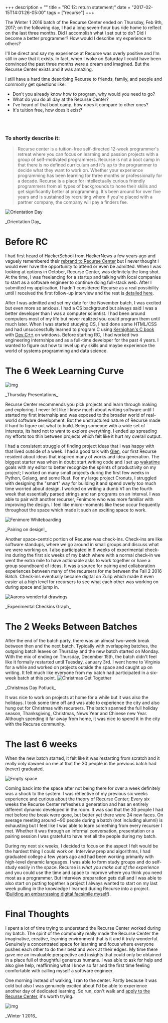 +++
description = ""
title = "RC 12: return statement;"
date = "2017-02-15T14:01:26-05:00"
tags = ["recurse"]
+++


The Winter 1 2016 batch of the Recurse Center ended on Thursday, Feb 9th, 2017; on the following day, I had a long seven-hour bus ride home to reflect on the last three months. Did I accomplish what I set out to do? Did I become a better programmer? How would I describe my experience to others?

I'll be direct and say my experience at Recurse was overly positive and I'm still in awe that it exists. In fact, when I woke on Saturday I could have been convinced the past three months were a dream and imagined. But the Recurse Center exists and it was amazing.

I still have a hard time describing Recurse to friends, family, and people and commonly get questions like:

- Don't you already know how to program, why would you need to go?
- What do you do all day at the Recurse Center?
- I've heard of that boot camp, how does it compare to other ones?
- It's tuition free, how does it exist?
</br>
</br>

### To shortly describe it:
> Recurse center is a tuition-free self-directed 12-week programmer's retreat where you can focus on learning and passion projects with a group of self-motivated programmers. Recurse is not a boot camp in that there is no defined curriculum and it's up to the programmer to decide what they want to work on. Whether your experience programming has been learning for three months or professionally for a decade. Recurse is a place for intellectually curious friendly programmers from all types of backgrounds to hone their skills and get significantly better at programming. It's been around for over five years and is sustained by recruiting where if you're placed with a partner company, the company will pay a finders fee.

![Orientation Day](https://lh3.googleusercontent.com/oRFMQQGzHvqktWcN8rFi9AZzk4l_tU-lBNbxUEqQlrh4guYTboHhn1sqfxKvNLnQ9zbhzH9kz-dALZ6sfnyj5r45tCzVb4iKlNMo9cD5ilzy4pAz1o1rt657w3x69Hr1iFo-tK_QseAe8lgrgdUl2XMpAu8x6-6ypK59didiCOpbLuarHAGc546N4YOZzuHJtKAm2C0fsYgaTQqpXvWv9oEqDZ7h_xslrtgryJJlJNu11L8OPpyGtkEJ36BL64Mm70gAa_DwVN_ZIvjWJmrFyuiBm3H9zCQTfjgxdqFXpVk4jbYeDO3CtXjoor39u65ZYUmWY6Ar4qM03aGTocjqCxT_2vnODHCHpcA1QU-dXL5thursR4bpyHSTX00m9u0UvMgDhwvr-KuENWGf8j7g8ZDqMtMisfAWmfN8iw0eEjSjfxPP21BG4UfeqlqlC5T-FJ7ZEhdFuTJcIGOy-rMmF2IeiH5vrBTu5-lHIA-jlbem1Dv9h-YKsjGnlmnmPLrjQqDVy2RjAsY96WCWsF-vqHY4oTkJDJ6eWAWtDhfhFydo9jRriANnh7w58maKTOlDpNi5Xj_dcsEH9_zxAM5E9erGwMUvUECsvCZiPJBh27WgfrZaEGq3J6hHlLmdyEWoA1GKd2zy09TtxZtmXMLMp2LAMbuZkdrhn2Hkk2P2WB0=w439-h329-no)
<div class="caption">_Orientation Day_</div>

# Before RC
I had first heard of HackerSchool from HackerNews a few years ago and vaguely remembered their [rebrand to Recurse Center](https://www.recurse.com/blog/77-hacker-school-is-now-the-recurse-center) but I never thought I would ever have the opportunity to attend or even be admitted. When I was looking at options in October, Recurse Center, was definitely the long shot. At the time, I was freelancing for a startup and talking with local companies to start as a software engineer to continue doing full-stack web. After I submitted my application, I hadn't considered Recurse as a real possibility until I received the first follow-up interview and the rest is [detailed here](the-application-process).

After I was admitted and set my date for the November batch, I was excited but even more so anxious. I had a CS background but always said I was a better developer than I was a computer scientist. I had been around computers most of my life but never realized you could program them until much later. When I was started studying CS, I had done some HTML/CSS and had unsuccessfully learned to program C using [Kernighan's C book](https://www.amazon.com/Programming-Language-Brian-W-Kernighan/dp/0131103628) with [Dev C++](http://www.bloodshed.net/devcpp.html) on windows.
Before starting RC, I had worked two engineering internships and as a full-time developer for the past 4 years. I wanted to figure out how to level up my skills and maybe experience the world of systems programming and data science.



# The 6 Week Learning Curve

![img](https://lh3.googleusercontent.com/BeaUyrFICyqXXamMuF0JmCF9iFb4yamFpgYDl5Ue1ksp3FBxrRKP9L7-KBhHhyNh5CzzA__gV98W0mFG3kkFGOxXxzWhpS0kG0Q8rEstf4W_kkQbH5BAWrR6Hlfzx6eWDZNcMYaXhtT3yHgN9Gzpd_1dNdVHd0KiGzE39YYnnbgqwpC1_KoTJdZKvm9aaDC_C0dUWifV3v_uQjpV-mjC_95xnTIfAxnGtlfTjFNv4P2mIQ1ZbH_Q2Ecf-hdkvo1J5_Ocqg8RA39H5VJ9PBB_aNeafA_IfJgzCGXWpz2v4G_9ehi7R31wGDuwTYOI0MuFJ_btpLCGaUvWKn-KINhsdta6ulAWLu2zxsEw1snvkarfbnZFIGuMt9hRYuUxC8dD02ue98e72PyNm1FDs5JAyt07w-XqrDOcNAyR4gP9WotGIDoQ8Y-wWxr6fS66lLHEooJirRcAAaNo1XxUeQu-YCmu0RtueKIzXdI08G3qo0y93kRo57YoQCYdMn5TtKf-5oFgD_FgPLhJMzjNM2Pn8uc29bQghHqBDt9ZhtYUxAa-1OHwTjrpB4Y2L56TBW4PY0rzgxYSfJmRezLZ_IdgiqvIGdOjFGwQs3L1sMljtFd_05WYG7TEy89P_W9b-YS0PRLMOsZf_AtyIoh0X8qKHzYsNa6uqJRdHV0MbOfpbnU=w960-h720-no)
<div class="caption">_Thursday Presentations_</div>

Recurse Center recommends you pick projects and learn through making and exploring. I never felt like I knew much about writing software until I started my first internship and was exposed to the broader world of real-world software development. But the unstructured nature of Recurse made it hard to figure out what to build. Being someone with a wide set of interests, its hard not to want to explore everything. I ended up spreading my efforts too thin between projects which felt like it hurt my overall output.

I had a consistent struggle of finding project ideas that I was happy with that lived outside of a week. I had a good talk with [Glen](glench.com), our first Recurse resident about ideas that inspired many of works and idea generation. The biggest starter was when in doubt start writing code and I set up [wakatime](https://wakatime.com) goals with my editor to better recognize the sprints of productivity on my project; I worked on many small projects during the first few weeks in Python, Golang, and some Rust. For my large project Cronuts, I struggled with designing the "smart" way for building it and spend overly too much time worried about design. I worked on writing a dumb V1 on the fourth week that essentially parsed strings and ran programs on an interval. I was able to pair with another recurser, Fenimore who was more familiar with improving the design. I feel like micro-moments like these occur frequently throughout the space which made it such an exciting space to work.

![Fenimore Whiteboarding](https://lh3.googleusercontent.com/9ysERP6u9hvVfg8S5A2PbUwRGb82gmHvh-e8_9oUWojBZV10JLzPJ0opN5zJ5Z3UWiRYgPFjr1zVZwFlBF95BF7Q013_MN0aKwdlf2z8Xrrsi9h13ALWNeAiQcZXV3Vtzwo-WkCZZTtGkXxT_OVzujqGg02tz7Q29Hvh0P5uPzelLYH_yin0_kkMvJSwcOsGZVTDfhsaoiAm6Y2ngG-Ge8y5Gcm-B8iyJoIZs4QqVe_cNlYhL_IhzZtXpHHzAbkTBWqiHtb2O6sfi7viCXHYX6AeXpJJvZQ3DjT9-i3laNdehiQGnT2IwXQKiw_Cp-rXOqia-Wlqk5XlOu-e7Q3HjOtz6O2vgi7gljiPKAAKS_wNV5nJouGpG3knTOtI8scEAS5k-oNAhLKwA48cntsD58WHi6g-eW36bN-daIabZvkmO_6wiUSl7g6FGAAlxy6laMphfPHysd03aTyad12VY8m34Eyo-YfmvgrRToxeopFJcYc3ZVzvY6Wo_NNyv5xm6QViO3AQzDi5m8XNmJ1PDMtkKNWQyQdRaMQWL5AwvsfwBomgsWHZeYa4FHm73xqA9Onxir7KPt5SfALxX4oV18cYwYpCMUHMP83p-AgqdNYxP4Wr-EJxYOWEFwAxV0Lqp_lVajefor9wJSdXMmO5xudGTgirhDh5kNXiG1pTxP8=w432-h325-no)
<div class="caption">_Pairing on design!_</div>


Another space-centric portion of Recurse was check-ins. Check-ins are like software standups, where we go around in small groups and discuss what we were working on. I also participated in 6 weeks of experimental check-ins during the first six weeks of my batch where with a normal check-in we went the extra mile to have actionable asks to work together or have a group soundboard of ideas. It was a source for pairing and collaboration experiences between many of the recursers for me between the Fall 2 2016 Batch. Check-ins eventually became digital on Zulip which made it even easier at a high level for recursers to see what each other was working on during space and jump in.


![Aarons wonderful drawings](https://lh3.googleusercontent.com/CpArKZT-pxFjeUtXkZLDN4qBcz537IH5Avt7cUdqMRiNeHCsqJDLOW5sdNBEqU-Bb1t-D5KPiVgDFSbKCVQDNmyiiBIetTZAjTnRx2Lq4Xv2rQjrm8ORnhwfV85Me48CYwj4NvSL999JTWkY-YKFw1f8jxE1px1d6wgrG5L_nBRybGxVdsTEPAnfSixyQPrIdleP_oksALo2AU8pJeMs9WOEEsCISBaIc37t7NZWWY8ToNwuD9cN-zygArrpDBamepyxF97fK-AR7nIAwMfIkvLuhvdCrkSdY6WSGX2t5Ae-WNrojVhh22NfPhWWgNB_vM8PXtYdkLt4hN05ebTlELmoUOFBrx6mZzFjxp4aUN1H-X4t0430mQf6ySmVJ1BRag_exmJhE3_x0N4fSmmBQ5IfNTsQQBQR04PpNjeVbyEDGe69Vvsx3UWKOL9lgZprCInL7NEmkqqCBP5Q7m2-CxwIJ5kXPB_qjmZAXWXsQWznYShNR_K9kPALudmMYfwGg6vLyCJ5HGrvT18FyDrbI4TWJV4kbJhQKyj8a4Ac1tJ4kgLfo9v6VBdVzwzjOK9rnysu9s8me0qFSW_hyDCaNAbnA2W0JTXQDzzU9opMwZ4n5PcfweDpEw=w960-h720-no)
<div class="caption">_Experimental Checkins Graph_</div>


# The 2 Weeks Between Batches

After the end of the batch party, there was an almost two-week break between then and the next batch. Typically with overlapping batches, the outgoing batch leaves on Thursday and the new batch started on Monday. With the mix of ending on Thursday, December 15th, the batch didn't feel like it formally restarted until Tuesday, January 3rd. I went home to Virginia for a while and worked on projects outside the space and caught up on writing. It felt much like everyone from my batch had participated in a six-week batch at this point.
![Christmas Get Together](https://lh3.googleusercontent.com/8pXaIPp-xR-MLKs7YWvds7euvXIPsP-lk4oc4fx2G0nlnlTBLTYer0TxyjoRy_hnWmB9HVUyeNuFrMf9jq5hLUsFKZY5em3Lvp68AWrsnxW2FVesGZ0taVF2oXD4RFjT5U7IxLXJSHL6H3VAsNFRfdGWpICsuzczBVi4Y4xM8452ZSlWynogS2RNDIIiq8zXeAX6hEc1Uj6u3aFNytJSEjyRctL3yE-jq4VopGXTvbeYXZJMfRN0O1ng1utN4-ve1xSTAP0aOALGgtp5BV-Jbtm5tZ2omdCtkEmjtrcJ_ArOjxd7HUfgPcUm53q0bEbu3HFkOzlKRRpS7wOW1MhTQjBntVTS63kliIDpxX8Ol_R1zyqaPvj-k8sp62NoB-aSPveFy8GFAFn8ycvfKMKRITUm1syYp_oqpTYqJAcFXClHQO_-PWHYwAfWQT2Y56MJ7JbwvOgtvP5VYM2Xk7wwc3qm1GVIRMXd32ZlBhW17FePX3ORwvJ508y6rvrT_N6F-SV68z3GA-apNiz4ubKUQbETvwYQhm4Trfm28njZrBdpQOuHqLxS9rUiiryJdBfYsVxoc-OJo1ddCD760PyRxgCNLPdaMic35EP0ZXQlEBk70laOt-s9QT2PBCzs9M5Je49rM7JHNaRz28aZPrzRY-VGg2yVUQLkrkdNOf7K-M8=w328-h246-no)
<div class="caption">_Christmas Day Potluck_</div>


It was nice to work on projects at home for a while but it was also the holidays. I took some time off and was able to experience the city and also hung out for Christmas with recursers. The batch spanned the full holiday season, Thanksgiving, Christmas, News Year and Chinese new Year. Although spending it far away from home, it was nice to spend it in the city with the Recurse community.

# The last 6 weeks


When the new batch started, it felt like it was restarting from scratch and it really only dawned on me at that the 30 people in the previous batch had (never) graduated.

![Empty space](https://lh3.googleusercontent.com/_DPga_lZuDKKVC7Cl-_BirmOowARV7vWmDisuMYF814qep9F-Gf8hwk_hnUoR5ZKqMIBLBigWSXAB6HH9zyM-nql-z2qT1U-pIEYZAE3YJ7lbuSs-kDPwnY6mD5Ojm3Lnm0bFdWyfZ7Pf7CQZ-urtgBZ3p-WeyFeOLkgDT6fdXqEVs6r7oy1MKH-U5uUoCu6jiB1KyNHmINy9yPStUtJ4o1mMSO8-mpQ6B9bSFAlIQZqwcvPgkGXVplTkF8n2mAm4ulaRIpWZSUMvHHpcMDR79tonSuBc24ciV9X_bsHaDQ0zDyVwaCTC31-UttLGAqqA4So_3DNwgnPGqOfmw-Dnq0XRIW2kuwKaB26OWHxzFtErtpFYRwhrPnz01EJxRcGgQ4Wp5ylCmW1ID3n19N2fkIdVRxQ0f8QIBzDrzBPD3T-GTXqmUJ8xC5pAAzewPv1hujDihkPsXv3DpdicS6JH3u77Rx6VZvrD0q-TCIUyy4QYhJibMGztFHf1r1jcGqu_HR3itP_P9y4eUGSYJExUBGQERJvGxJ4NBXnR49HrV2i26BOE4iUYh2dczQKDFncVQJRD3BWgTk_0nYSCPaQ3jJRrcNJ6keAPWu2X_LsRRExSLrU8MePT5rcmS-BjYMHc0cHWtByFLVDgM6PgH7rP8-5xUIz8n33CM4wRjH5sr8=w960-h720-no)

Coming back into the space after not being there for over a week definitely was a shock to the system. I was reflective of my previous six weeks experience and curious about the theory of Recurse Center; Every six weeks the Recurse Center refreshes a generation and has an entirely different dynamic developed in the room.
It was sad that the 30 people I had met before the break were gone, but better yet there were 24 new faces. On average meeting around ~90 people during a batch (not including alumni) is exhausting but I feel like I was able to learn something from every recurser I met. Whether it was through an informal conversation, presentation or a pairing session I was grateful to have met all the people during my batch.

During my next six weeks, I decided to focus on the aspect I felt would be the hardest thing I could work on. Interview prep and algorithms, I had graduated college a few years ago and had been working primarily with high-level dynamic languages. I was able to form study groups and do self-study easily in the space. Recurse is _what you make out of the experience_ and you could use the time and space to improve where you think you need most as a programmer.
But interview preparation gets dull and I was able to also start on putting together a project I always wanted to start on my last week pulling in the knowledge I learned during Recurse into a project. ([Building an embarrassing digital facsimile myself](https://blog.stanzheng.com/recurse/ai-chatbots/)).


# Final Thoughts

I spent a lot of time trying to understand the Recurse Center worked during my batch.  The spirit of the community really made the Recurse Center the imaginative, creative, learning environment that is it and it truly wonderful.
Genuinely a concentrated space for learning and focus where everyone pushes each other to do their best and work at their edges. My time there gave me an invaluable perspective and insights that could only be obtained in a place full of thoughtful generous humans. I was able to ask for help and also give help, reaffirming what I know so far and the first time feeling comfortable with calling myself a software engineer.

One morning instead of walking, I ran to the center. Partly because it was cold but also I was genuinely excited about I'd be able to experience another day of dedicated learning. So run, don't walk and [apply to the Recurse Center](https://www.recurse.com/scout/click?t=710ee58e0b0ad8d9f443f9c9440137f1), it's worth trying.

![img](https://lh3.googleusercontent.com/NkXiMaJoQKTED6Ry8YFiHYXi67cBEN8A7KclA-lGhLDcczv8lr0htanACXNnuNSk_HPcEcbRU6_yibGziwPLOOPKFUHyFEecQ0tbdwqlVL4t5QHopIM4Z3MTHCMS4WESdn8py0rVqbziZV28um20uOiJ9ClySZJy-pS4ys0UiBxjM7CZBvRiyqnxYvrJz2yqbzWbavxI904A2TOmWH53zosfXNgXDmqJXMMR8xP8VVJb2MXkyXVJitABRk2hz8kojk0yGhOWdwRzQT3dpEEKnY_ErIwobST-VaQjx0xnncN3KTlx0pgv2IXJtTUuC1ciwMa2Pn5tBQ8mdELhFQRDrH1494t67VHJLgmcOcfeaGJqK6x2IdHj-jJlzS4iz9YdxHv8-vXMsmGAlAQNBPw8hWoyaoWjglLtBk2nbGcn60BOZPjbcWKqxRDklyBIITQmBs1tG6APCZsLrBPWKvhBy-K0DYpcBucvmPycYrKnZ6Pe8sIstHp6qeG8I0czSOeaXLGPpT0zTTzuR4F7V3WQHO14-o9mkiFXrqaU5i6x6J09E7Uw1LGmgkQTtbz663E-DovdWWvosekWTPd9B5psPY_thFulCy81hTSxsw-KWASK2C0oz7B9OTaSheeB05NvC9n0ZjqfAbATJ4ZEp6FjZKjEdb4srnaDb3PrHcvjBfM=s960-no)
<div class="caption">_Winter 1 2016_</div>